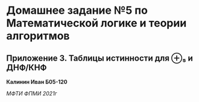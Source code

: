 # Домашнее задание №5 по Математической логике и теории алгоритмов

## Приложение 3. Таблицы истинности для ⊕₅ и ДНФ/КНФ

**Калинин Иван Б05-120**

*МФТИ ФПМИ 2021г*
